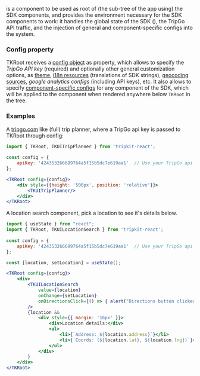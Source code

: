 [](TKRoot) is a component to be used as root of (the sub-tree of the app using) the SDK components, and provides the
environment necessary for the SDK components to work: it handles the global state of the SDK ([](TKState)), the TripGo API traffic, and the injection of general and component-specific configs 
into the system.

### Config property

TKRoot receives a [config object](TKUIConfig) as property, which allows to specify the *TripGo API key* (required) and 
optionally other general customization options, as [theme](#/Customization/Theme), [i18n resources](#/Customization/I18n) (translations of SDK strings), [geocoding sources](#/Customization/Geocoding), 
*google analytics configs* (including API keys), etc. It also allows to specify [component-specific configs](#/Component-level%20Customization) 
for any component of the SDK,  which will be applied to the component when rendered anywhere below `TKRoot` in the tree.

### Examples

A [tripgo.com](https://tripgo.com) like (full) trip planner, where a TripGo api key is passed to TKRoot through config:

```jsx
import { TKRoot, TKUITripPlanner } from 'tripkit-react';
        
const config = {
    apiKey: '424353266689764a5f15b5dc7e619aa1'  // Use your TripGo api key here.
};

<TKRoot config={config}>
    <div style={{height: '500px', position: 'relative'}}>
        <TKUITripPlanner/>
    </div>
</TKRoot>
```

A location search component, pick a location to see it's details below.

```jsx
import { useState } from "react";
import { TKRoot, TKUILocationSearch } from 'tripkit-react';
        
const config = {
    apiKey: '424353266689764a5f15b5dc7e619aa1'  // Use your TripGo api key here.
};

const [location, setLocation] = useState();

<TKRoot config={config}>
    <div>
        <TKUILocationSearch 
            value={location} 
            onChange={setLocation} 
            onDirectionsClick={() => { alert("Directions button clicked") }}
        />
        {location && 
            <div style={{ margin: '16px' }}>
                <div>Location details:</div>
                <ul>
                    <li>{`Address: ${location.address}`}</li>
                    <li>{`Coords: (${location.lat}, ${location.lng})`}</li>
                </ul>
            </div>
        }
    </div>
</TKRoot>
```

